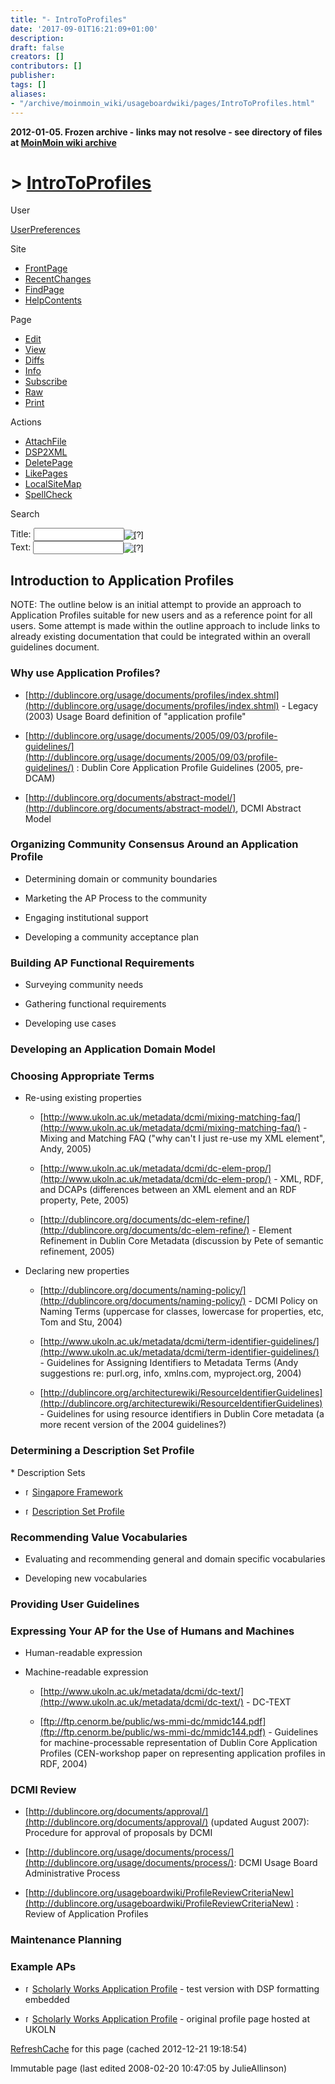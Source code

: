```yaml
---
title: "- IntroToProfiles"
date: '2017-09-01T16:21:09+01:00'
description: 
draft: false
creators: []
contributors: []
publisher: 
tags: []
aliases:
- "/archive/moinmoin_wiki/usageboardwiki/pages/IntroToProfiles.html"
---
```


**2012-01-05. Frozen archive - links may not resolve - see directory of files at [MoinMoin wiki archive](/moinmoin-wiki-archive/)**

# > [IntroToProfiles](http://dublincore.org/usageboardwiki/IntroToProfiles?action=fullsearch&value=IntroToProfiles&literal=1&case=1&context=40 "Click here to do a full-text search for this title")

User

 [UserPreferences](http://dublincore.org/usageboardwiki/UserPreferences)
  

Site

- [FrontPage](http://dublincore.org/usageboardwiki/FrontPage)
- [RecentChanges](http://dublincore.org/usageboardwiki/RecentChanges)
- [FindPage](http://dublincore.org/usageboardwiki/FindPage)
- [HelpContents](http://dublincore.org/usageboardwiki/HelpContents)

Page

- [Edit](http://dublincore.org/usageboardwiki/IntroToProfiles?action=edit "Edit")
- [View](http://dublincore.org/usageboardwiki/IntroToProfiles "View")
- [Diffs](http://dublincore.org/usageboardwiki/IntroToProfiles?action=diff "Diffs")
- [Info](http://dublincore.org/usageboardwiki/IntroToProfiles?action=info "Info")
- [Subscribe](http://dublincore.org/usageboardwiki/IntroToProfiles?action=subscribe "Subscribe")
- [Raw](http://dublincore.org/usageboardwiki/IntroToProfiles?action=raw "Raw")
- [Print](http://dublincore.org/usageboardwiki/IntroToProfiles?action=print "Print")

Actions

- [AttachFile](http://dublincore.org/usageboardwiki/IntroToProfiles?action=AttachFile)
- [DSP2XML](http://dublincore.org/usageboardwiki/IntroToProfiles?action=DSP2XML)
- [DeletePage](http://dublincore.org/usageboardwiki/IntroToProfiles?action=DeletePage)
- [LikePages](http://dublincore.org/usageboardwiki/IntroToProfiles?action=LikePages)
- [LocalSiteMap](http://dublincore.org/usageboardwiki/IntroToProfiles?action=LocalSiteMap)
- [SpellCheck](http://dublincore.org/usageboardwiki/IntroToProfiles?action=SpellCheck)

Search

<form method="POST" action="/usageboardwiki/IntroToProfiles">
<p>
<input name="action" value="inlinesearch" type="hidden">
<input name="context" value="40" type="hidden">
Title: <input name="text_title" size="15" maxlength="50" type="text"><input src="IntroToProfiles_files/moin-search.png" name="button_title" alt="[?]" type="image"><br>Text: <input name="text_full" size="15" maxlength="50" type="text"><input src="IntroToProfiles_files/moin-search.png" name="button_full" alt="[?]" type="image">
</p>
</form>

## Introduction to Application Profiles

NOTE: The outline below is an initial attempt to provide an approach to Application Profiles suitable for new users and as a reference point for all users. Some attempt is made within the outline approach to include links to already existing documentation that could be integrated within an overall guidelines document.

### Why use Application Profiles?

- [http://dublincore.org/usage/documents/profiles/index.shtml](http://dublincore.org/usage/documents/profiles/index.shtml) - Legacy (2003) Usage Board definition of "application profile"

- [http://dublincore.org/usage/documents/2005/09/03/profile-guidelines/](http://dublincore.org/usage/documents/2005/09/03/profile-guidelines/) : Dublin Core Application Profile Guidelines (2005, pre-DCAM)

- [http://dublincore.org/documents/abstract-model/](http://dublincore.org/documents/abstract-model/), DCMI Abstract Model

### Organizing Community Consensus Around an Application Profile

- Determining domain or community boundaries

- Marketing the AP Process to the community

- Engaging institutional support

- Developing a community acceptance plan

### Building AP Functional Requirements

- Surveying community needs

- Gathering functional requirements

- Developing use cases

### Developing an Application Domain Model

### Choosing Appropriate Terms

- Re-using existing properties

  - [http://www.ukoln.ac.uk/metadata/dcmi/mixing-matching-faq/](http://www.ukoln.ac.uk/metadata/dcmi/mixing-matching-faq/) - Mixing and Matching FAQ ("why can't I just re-use my XML element", Andy, 2005)

  - [http://www.ukoln.ac.uk/metadata/dcmi/dc-elem-prop/](http://www.ukoln.ac.uk/metadata/dcmi/dc-elem-prop/) - XML, RDF, and DCAPs (differences between an XML element and an RDF property, Pete, 2005)

  - [http://dublincore.org/documents/dc-elem-refine/](http://dublincore.org/documents/dc-elem-refine/) - Element Refinement in Dublin Core Metadata (discussion by Pete of semantic refinement, 2005)

- Declaring new properties

  - [http://dublincore.org/documents/naming-policy/](http://dublincore.org/documents/naming-policy/) - DCMI Policy on Naming Terms (uppercase for classes, lowercase for properties, etc, Tom and Stu, 2004)

  - [http://www.ukoln.ac.uk/metadata/dcmi/term-identifier-guidelines/](http://www.ukoln.ac.uk/metadata/dcmi/term-identifier-guidelines/) - Guidelines for Assigning Identifiers to Metadata Terms (Andy suggestions re: purl.org, info, xmlns.com, myproject.org, 2004)

  - [http://dublincore.org/architecturewiki/ResourceIdentifierGuidelines](http://dublincore.org/architecturewiki/ResourceIdentifierGuidelines) - Guidelines for using resource identifiers in Dublin Core metadata (a more recent version of the 2004 guidelines?)

### Determining a Description Set Profile

\* Description Sets

- [<img src="IntroToProfiles_files/moin-www.png" alt="[WWW]" height="11" width="11">Singapore Framework](http://dublincore.org/architecturewiki/SingaporeFramework)

- [<img src="IntroToProfiles_files/moin-www.png" alt="[WWW]" height="11" width="11">Description Set Profile](http://dublincore.org/architecturewiki/DescriptionSetProfile)

### Recommending Value Vocabularies

- Evaluating and recommending general and domain specific vocabularies

- Developing new vocabularies

### Providing User Guidelines

### Expressing Your AP for the Use of Humans and Machines

- Human-readable expression

- Machine-readable expression

  - [http://www.ukoln.ac.uk/metadata/dcmi/dc-text/](http://www.ukoln.ac.uk/metadata/dcmi/dc-text/) - DC-TEXT

  - [ftp://ftp.cenorm.be/public/ws-mmi-dc/mmidc144.pdf](ftp://ftp.cenorm.be/public/ws-mmi-dc/mmidc144.pdf) - Guidelines for machine-processable representation of Dublin Core Application Profiles (CEN-workshop paper on representing application profiles in RDF, 2004)

### DCMI Review

- [http://dublincore.org/documents/approval/](http://dublincore.org/documents/approval/) (updated August 2007): Procedure for approval of proposals by DCMI

- [http://dublincore.org/usage/documents/process/](http://dublincore.org/usage/documents/process/): DCMI Usage Board Administrative Process

- [http://dublincore.org/usageboardwiki/ProfileReviewCriteriaNew](http://dublincore.org/usageboardwiki/ProfileReviewCriteriaNew) : Review of Application Profiles

### Maintenance Planning

### Example APs

- [<img src="IntroToProfiles_files/moin-www.png" alt="[WWW]" height="11" width="11">Scholarly Works Application Profile](http://knowware.nada.kth.se/DCWiki/EprintsApplicationProfile) - test version with DSP formatting embedded

- [<img src="IntroToProfiles_files/moin-www.png" alt="[WWW]" height="11" width="11">Scholarly Works Application Profile](http://www.ukoln.ac.uk/repositories/digirep/index/Eprints_Application_Profile) - original profile page hosted at UKOLN

 [RefreshCache](http://dublincore.org/usageboardwiki/IntroToProfiles?action=refresh&arena=Page.py&key=IntroToProfiles.text_html) for this page (cached 2012-12-21 19:18:54)  

Immutable page (last edited 2008-02-20 10:47:05 by JulieAllinson)

